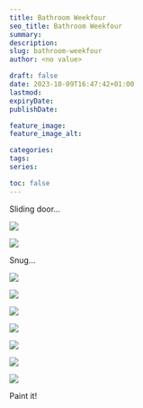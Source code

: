 ```yaml
---
title: Bathroom Weekfour
seo_title: Bathroom Weekfour
summary: 
description: 
slug: bathroom-weekfour
author: <no value>

draft: false
date: 2023-10-09T16:47:42+01:00
lastmod: 
expiryDate: 
publishDate: 

feature_image: 
feature_image_alt: 

categories:
tags:
series:

toc: false
---
```

Sliding door...

![](/images/0328.jpeg)

![](/images/0329.jpeg)

Snug...

![](/images/0330.jpeg)

![](/images/0331.jpeg)

![](/images/0332.jpeg)

![](/images/0333.jpeg)

![](/images/0334.jpeg)

![](/images/0335.jpeg)

![](/images/0336.jpeg)

Paint it!







